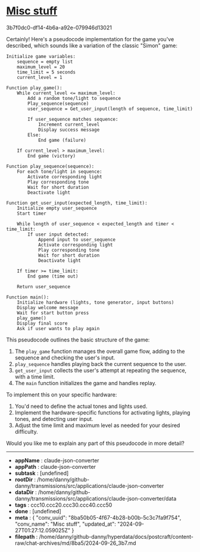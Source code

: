 # [Misc stuff](https://claude.ai/chat/8ba50b05-4f67-4b28-b00b-5c3c7fa9f754)

3b7f0dc0-df14-4b6a-a92e-079946d13021

 Certainly! Here's a pseudocode implementation for the game you've described, which sounds like a variation of the classic "Simon" game:

```
Initialize game variables:
    sequence = empty list
    maximum_level = 20
    time_limit = 5 seconds
    current_level = 1

Function play_game():
    While current_level <= maximum_level:
        Add a random tone/light to sequence
        Play_sequence(sequence)
        user_sequence = Get_user_input(length of sequence, time_limit)
        
        If user_sequence matches sequence:
            Increment current_level
            Display success message
        Else:
            End game (failure)
    
    If current_level > maximum_level:
        End game (victory)

Function play_sequence(sequence):
    For each tone/light in sequence:
        Activate corresponding light
        Play corresponding tone
        Wait for short duration
        Deactivate light

Function get_user_input(expected_length, time_limit):
    Initialize empty user_sequence
    Start timer
    
    While length of user_sequence < expected_length and timer < time_limit:
        If user input detected:
            Append input to user_sequence
            Activate corresponding light
            Play corresponding tone
            Wait for short duration
            Deactivate light
    
    If timer >= time_limit:
        End game (time out)
    
    Return user_sequence

Function main():
    Initialize hardware (lights, tone generator, input buttons)
    Display welcome message
    Wait for start button press
    play_game()
    Display final score
    Ask if user wants to play again
```

This pseudocode outlines the basic structure of the game:

1. The `play_game` function manages the overall game flow, adding to the sequence and checking the user's input.
2. `play_sequence` handles playing back the current sequence to the user.
3. `get_user_input` collects the user's attempt at repeating the sequence, with a time limit.
4. The `main` function initializes the game and handles replay.

To implement this on your specific hardware:

1. You'd need to define the actual tones and lights used.
2. Implement the hardware-specific functions for activating lights, playing tones, and detecting user input.
3. Adjust the time limit and maximum level as needed for your desired difficulty.

Would you like me to explain any part of this pseudocode in more detail?

---

* **appName** : claude-json-converter
* **appPath** : claude-json-converter
* **subtask** : [undefined]
* **rootDir** : /home/danny/github-danny/transmissions/src/applications/claude-json-converter
* **dataDir** : /home/danny/github-danny/transmissions/src/applications/claude-json-converter/data
* **tags** : ccc10.ccc20.ccc30.ccc40.ccc50
* **done** : [undefined]
* **meta** : {
  "conv_uuid": "8ba50b05-4f67-4b28-b00b-5c3c7fa9f754",
  "conv_name": "Misc stuff",
  "updated_at": "2024-09-27T01:27:12.059025Z"
}
* **filepath** : /home/danny/github-danny/hyperdata/docs/postcraft/content-raw/chat-archives/md/8ba5/2024-09-26_3b7.md